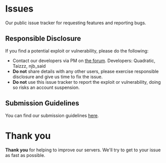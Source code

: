 # Issues
Our public issue tracker for requesting features and reporting bugs.

## Responsible Disclosure
If you find a potential exploit or vulnerability, please do the following:
* Contact our developers via PM on [the forum](http://www.minebunch.com/forum/private.php?action=send). Developers: Quadratic, Taizzz, njb_said
* **Do not** share details with any other users, please exercise responsible disclosure and give us time to fix the issue.
* **Do not** use this issue tracker to report the exploit or vulnerability, doing so risks an account suspension.

## Submission Guidelines
You can find our submission guidelines [here](https://github.com/Minebunch/Issues/blob/master/README.md).

# Thank you
**Thank you** for helping to improve our servers. We'll try to get to your issue as fast as possible.
